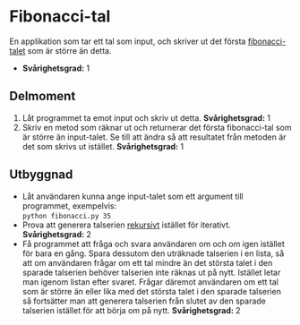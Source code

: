 # Fibonacci-tal

En applikation som tar ett tal som input, och skriver ut det första [fibonacci-talet](http://en.wikipedia.org/wiki/Fibonacci_number) som är större än detta.

- **Svårighetsgrad:** 1

## Delmoment

1. Låt programmet ta emot input och skriv ut detta. **Svårighetsgrad:** 1
2. Skriv en metod som räknar ut och returnerar det första fibonacci-tal som är större än input-talet. Se till att ändra så att resultatet från metoden är det som skrivs ut istället. **Svårighetsgrad:** 1

## Utbyggnad

- Låt användaren kunna ange input-talet som ett argument till programmet, exempelvis:  
`python fibonacci.py 35`
- Prova att generera talserien [rekursivt](http://interactivepython.org/courselib/static/pythonds/Recursion/recursionsimple.html) istället för iterativt. **Svårighetsgrad:** 2
- Få programmet att fråga och svara användaren om och om igen istället för bara en gång. Spara dessutom den uträknade talserien i en lista, så att om användaren frågar om ett tal mindre än det största talet i den sparade talserien behöver talserien inte räknas ut på nytt. Istället letar man igenom listan efter svaret. Frågar däremot användaren om ett tal som är större än eller lika med det största talet i den sparade talserien så fortsätter man att generera talserien från slutet av den sparade talserien istället för att börja om på nytt. **Svårighetsgrad:** 2